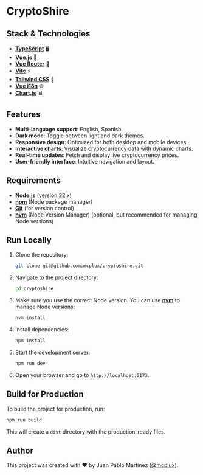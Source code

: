 # CryptoShire

## Stack & Technologies
- [**TypeScript**](https://www.typescriptlang.org/) 🖥️
- [**Vue.js**](https://vuejs.org/) 💚
- [**Vue Router**](https://router.vuejs.org/) 📍
- [**Vite**](https://vitejs.dev/) ⚡️
- [**Tailwind CSS**](https://tailwindcss.com/) 🌊
- [**Vue i18n**](https://vue-i18n.intlify.dev/) 🌐
- [**Chart.js**](https://www.chartjs.org/) 📊

## Features
- **Multi-language support**: English, Spanish.
- **Dark mode**: Toggle between light and dark themes.
- **Responsive design**: Optimized for both desktop and mobile devices.
- **Interactive charts**: Visualize cryptocurrency data with dynamic charts.
- **Real-time updates**: Fetch and display live cryptocurrency prices.
- **User-friendly interface**: Intuitive navigation and layout.

## Requirements
- [**Node.js**](https://nodejs.org/) (version 22.x)
- [**npm**](https://www.npmjs.com/) (Node package manager)
- [**Git**](https://git-scm.com/) (for version control)
- [**nvm**](https://github.com/nvm-sh/nvm) (Node Version Manager) (optional, but recommended for managing Node versions)

## Run Locally
1. Clone the repository:
    ```bash
    git clone git@github.com:mcplux/cryptoshire.git
    ```
2. Navigate to the project directory:
    ```bash
    cd cryptoshire
    ```
3. Make sure you use the correct Node version. You can use [**nvm**](https://github.com/nvm-sh/nvm) to manage Node versions:
    ```bash
    nvm install
    ```
4. Install dependencies:
    ```bash
    npm install
    ```
5. Start the development server:
    ```bash
    npm run dev
    ```
6. Open your browser and go to `http://localhost:5173`.

## Build for Production
To build the project for production, run:
```bash
npm run build
```
This will create a `dist` directory with the production-ready files.

## Author
This project was created with ❤️ by Juan Pablo Martinez ([@mcplux](https://github.com/mcplux)). 
